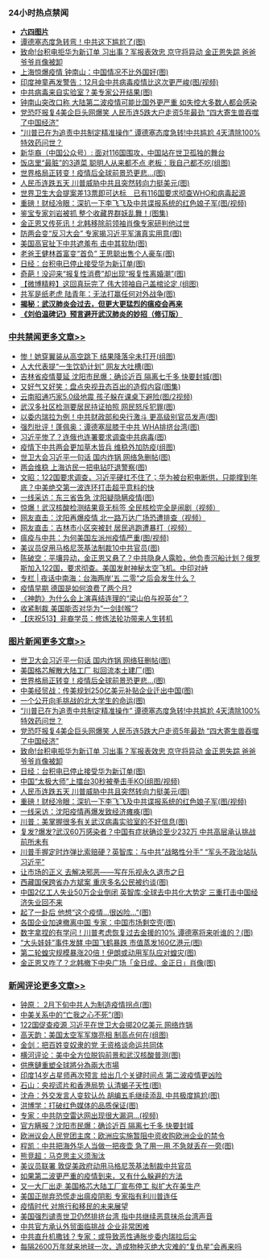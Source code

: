 <div class="catlist">
<h3>24小时热点禁闻</h3>
<ul>
<li><b><a href="64photo" target="_blank">六四图片</a></b></li>
<li><a href="https://github.com/fqnews/bnews/blob/master/cbnews/20200518/1330380.md">谭德塞态度急转弯！中共这下尴尬了(图)</a></li>
<li><a href="https://github.com/fqnews/bnews/blob/master/topimagenews/20200518/1330475.md">致命!台积电拒华为新订单 习出事？军报表效忠 京守将异动 金正恩失踪 爸爸爷爷肖像被卸</a></li>
<li><a href="https://github.com/fqnews/bnews/blob/master/cbnews/20200518/1330449.md">上海惊爆疫情 钟南山：中国情况不比外国好(图)</a></li>
<li><a href="https://github.com/fqnews/bnews/blob/master/cnnews/20200518/1330415.md">印度神童再发警告：12月会中共病毒疫情比这次更严峻(图/视频)</a></li>
<li><a href="https://github.com/fqnews/bnews/blob/master/cnnews/20200518/1330428.md">中共病毒来自实验室？美专家公开结果(图)</a></li>
<li><a href="https://github.com/fqnews/bnews/blob/master/cbnews/20200518/1330562.md">钟南山突改口称 大陆第二波疫情可能比国外更严重 如失控大多数人都会感染</a></li>
<li><a href="https://github.com/fqnews/bnews/blob/master/topimagenews/20200518/1330488.md">党恐吓报复4美企巨头网爆笑 人民币连5跌大户走资5年最劲 “四大寄生兽吞噬了中国经济”</a></li>
<li><a href="https://github.com/fqnews/bnews/blob/master/topimagenews/20200518/1330550.md">"川普已在为追责中共制定精准操作” 谭德塞态度急转!中共尴尬 4天清除100%特效药问世？</a></li>
<li><a href="https://github.com/fqnews/bnews/blob/master/baitai/20200519/1330678.md">新华裔（中国公众号）: 面对116国围攻，中国站在世卫孤独的舞台</a></li>
<li><a href="https://github.com/fqnews/bnews/blob/master/lifebaike/20200518/1330419.md">饭店里“最脏”的3道菜 聪明人从来都不点 老板：我自己都不吃(组图)</a></li>
<li><a href="https://github.com/fqnews/bnews/blob/master/topimagenews/20200519/1330659.md">世界格局正转变！疫情后全球前景恐更悲…(图)</a></li>
<li><a href="https://github.com/fqnews/bnews/blob/master/topimagenews/20200518/1330377.md">人民币连跌五天 川普威胁中共且突然转向力挺美元(图)</a></li>
<li><a href="https://github.com/fqnews/bnews/blob/master/headline/20200518/1330542.md">世界卫生大会提案差13票即可达标　已有116国要求彻查WHO和病毒起源</a></li>
<li><a href="https://github.com/fqnews/bnews/blob/master/topimagenews/20200518/1330357.md">重磅！财经冷眼：深扒一下李飞飞及中共谍报系统的红色娘子军(图/视频)</a></li>
<li><a href="https://github.com/fqnews/bnews/blob/master/cnnews/20200518/1330454.md">鉴宝专家刘岩被抓 整个收藏界群妖乱舞！(图集)</a></li>
<li><a href="https://github.com/fqnews/bnews/blob/master/baitai/20200518/1330457.md">金正恩又传死讯！北韩移除前领袖肖像专家研判他过世</a></li>
<li><a href="https://github.com/fqnews/bnews/blob/master/cbnews/20200518/1330489.md">防两会变“反习大会” 专家揭习近平军演真实用意(图)</a></li>
<li><a href="https://github.com/fqnews/bnews/blob/master/cbnews/20200518/1330461.md">美国高官扯下中共遮羞布 击中其软肋(图)</a></li>
<li><a href="https://github.com/fqnews/bnews/blob/master/cnnews/20200518/1330432.md">老爸王健林首富变“首负” 王思聪出售个人豪车(图)</a></li>
<li><a href="https://github.com/fqnews/bnews/blob/master/topimagenews/20200518/1330411.md">日经：台积电已停止接受华为新订单(图)</a></li>
<li><a href="https://github.com/fqnews/bnews/blob/master/cbnews/20200518/1330358.md">奇葩！没迎来“报复性消费”却出现“报复性离婚潮”(图)</a></li>
<li><a href="https://github.com/fqnews/bnews/blob/master/comments/20200518/1330381.md">【微博精粹】这回真玩完了 伟大领袖自己盖棺论定 (组图)</a></li>
<li><a href="https://github.com/fqnews/bnews/blob/master/cbnews/20200518/1330360.md">共军是纸老虎 陆青年：无法打赢任何对外战争(图)</a></li>
<li><b><a href="https://github.com/fqnews/bnews/blob/master/comments/20200211/1275071.md" target="_blank">揭秘：武汉肺炎会过去，但更大更猛烈的瘟疫会再来</a></b></li>
<li><b><a href="https://github.com/fqnews/bnews/blob/master/comments/20200207/1272816.md" target="_blank">《刘伯温碑记》预言避开武汉肺炎的妙招（修订版）</a></b></li>
</ul>
</div>

<div class="catlist">
<h3><a href="https://github.com/fqnews/bnews/blob/master/cbnews/" target="_blank">中共禁闻</a><span><a href="https://github.com/fqnews/bnews/blob/master/cbnews/" target="_blank" rel="nofollow">更多文章>></a></span></h3>
<ul>
<li><a href="https://github.com/fqnews/bnews/blob/master/cbnews/20200519/1330867.md" target="_blank">惨！她穿翼装从高空跳下 结果降落伞未打开(组图)</a></li>
<li><a href="https://github.com/fqnews/bnews/blob/master/cbnews/20200519/1330863.md" target="_blank">人大代表提“一生饮奶计划” 网友大吐槽(图)</a></li>
<li><a href="https://github.com/fqnews/bnews/blob/master/cbnews/20200519/1330847.md" target="_blank">吉林省疫情蔓延 沈阳市民爆：确诊近百 隔离七千多 快要封城(图)</a></li>
<li><a href="https://github.com/fqnews/bnews/blob/master/cbnews/20200519/1330829.md" target="_blank">又好气又好笑：盘点央视丑态百出的造假内容(图集)</a></li>
<li><a href="https://github.com/fqnews/bnews/blob/master/cbnews/20200519/1330828.md" target="_blank">云南昭通巧家5.0级地震 孩子躲在课桌下避险(图/2视频)</a></li>
<li><a href="https://github.com/fqnews/bnews/blob/master/cbnews/20200519/1330827.md" target="_blank">武汉多社区检测要居民持证拍照 网民怒斥犯罪(图)</a></li>
<li><a href="https://github.com/fqnews/bnews/blob/master/cbnews/20200519/1330811.md" target="_blank">以委内瑞拉为例！中共财政部和央行激斗 更高级别官员发声(图)</a></li>
<li><a href="https://github.com/fqnews/bnews/blob/master/cbnews/20200519/1330810.md" target="_blank">强烈批评！蓬佩奥：谭德塞屈膝于中共 WHA排挤台湾(图)</a></li>
<li><a href="https://github.com/fqnews/bnews/blob/master/cbnews/20200519/1330794.md" target="_blank">习近平惨了？连俄也连署要求调查中共病毒(图)</a></li>
<li><a href="https://github.com/fqnews/bnews/blob/master/cbnews/20200519/1330793.md" target="_blank">疫情下中共两会更加草木皆兵 维稳外加防疫(组图)</a></li>
<li><a href="https://github.com/fqnews/bnews/blob/master/cbnews/20200519/1330782.md" target="_blank">世卫大会习近平一句话 国内炸锅 网络急删帖(图)</a></li>
<li><a href="https://github.com/fqnews/bnews/blob/master/cbnews/20200519/1330777.md" target="_blank">两会维稳 上海访民一把电钻吓退警察(图)</a></li>
<li><a href="https://github.com/fqnews/bnews/blob/master/cbnews/20200519/1330764.md" target="_blank">文昭：122国要求调查，习近平硬扛不住了；华为被台积电断供，只能撑到年底？中美绝交第一波连环打击超乎意料的快</a></li>
<li><a href="https://github.com/fqnews/bnews/blob/master/cbnews/20200519/1330761.md" target="_blank">一线采访：东三省告急 沈阳疑隐瞒疫情(图)</a></li>
<li><a href="https://github.com/fqnews/bnews/blob/master/cbnews/20200519/1330733.md" target="_blank">惊爆！武汉核酸检测结果竟无标签 全民核检完全是闹剧（视频）</a></li>
<li><a href="https://github.com/fqnews/bnews/blob/master/cbnews/20200519/1330732.md" target="_blank">网友直击：沈阳再爆疫情 北一路万达广场恐遭排查（视频）</a></li>
<li><a href="https://github.com/fqnews/bnews/blob/master/cbnews/20200519/1330731.md" target="_blank">网友直击：吉林市小区突被封 居民逃跑遭暴打（视频）</a></li>
<li><a href="https://github.com/fqnews/bnews/blob/master/cbnews/20200519/1330723.md" target="_blank">瘟疫与中共：为何美国左派州疫情严重(图/视频)</a></li>
<li><a href="https://github.com/fqnews/bnews/blob/master/cbnews/20200519/1330722.md" target="_blank">美议员促用马格尼茨基法制裁10中共官员(图)</a></li>
<li><a href="https://github.com/fqnews/bnews/blob/master/cbnews/20200519/1330720.md" target="_blank">陈破空：平壤异动，金正恩又悬了？中共隐身人露脸，他负责沉船计划？俄罗斯加入122国，要求彻查。美国发射神秘太空飞机。中印对峙</a></li>
<li><a href="https://github.com/fqnews/bnews/blob/master/cbnews/20200519/1330699.md" target="_blank">专栏 | 夜话中南海：台海两岸‘五.二零“之后会发生什么？</a></li>
<li><a href="https://github.com/fqnews/bnews/blob/master/cbnews/20200518/1330602.md" target="_blank">疫情早期 德国是如何浪费了两个月?</a></li>
<li><a href="https://github.com/fqnews/bnews/blob/master/cbnews/20200518/1273655.md" target="_blank">《神韵》为什么会上演喜结连理的“梁山伯与祝英台”？</a></li>
<li><a href="https://github.com/fqnews/bnews/blob/master/cbnews/20200518/1330583.md" target="_blank">收紧制裁 美国能否对华为“一剑封喉”?</a></li>
<li><a href="https://github.com/fqnews/bnews/blob/master/cbnews/20200518/1330564.md" target="_blank">【庆祝513】非裔学员：修炼法轮功带来人生转机</a></li>

</ul>
</div>
<div class="catlist">
<h3><a href="https://github.com/fqnews/bnews/blob/master/topimagenews/" target="_blank">图片新闻</a><span><a href="https://github.com/fqnews/bnews/blob/master/topimagenews/" target="_blank" rel="nofollow">更多文章>></a></span></h3>
<ul>
<li><a href="https://github.com/fqnews/bnews/blob/master/topimagenews/20200519/1330809.md" target="_blank">世卫大会习近平一句话 国内炸锅 网络狂删帖(图)</a></li>
<li><a href="https://github.com/fqnews/bnews/blob/master/topimagenews/20200519/1330755.md" target="_blank">美国格芯解散大陆工厂 拟回流本土建厂(图)</a></li>
<li><a href="https://github.com/fqnews/bnews/blob/master/topimagenews/20200519/1330659.md" target="_blank">世界格局正转变！疫情后全球前景恐更悲…(图)</a></li>
<li><a href="https://github.com/fqnews/bnews/blob/master/topimagenews/20200519/1330646.md" target="_blank">中美经贸战：传美规划250亿美元补贴企业迁出中国(图)</a></li>
<li><a href="https://github.com/fqnews/bnews/blob/master/topimagenews/20200518/1330567.md" target="_blank">一个公开向毛挑战的北大学生的命运(图)</a></li>
<li><a href="https://github.com/fqnews/bnews/blob/master/topimagenews/20200518/1330550.md" target="_blank">&#8220;川普已在为追责中共制定精准操作” 谭德塞态度急转!中共尴尬 4天清除100%特效药问世？</a></li>
<li><a href="https://github.com/fqnews/bnews/blob/master/topimagenews/20200518/1330488.md" target="_blank">党恐吓报复4美企巨头网爆笑 人民币连5跌大户走资5年最劲 “四大寄生兽吞噬了中国经济”</a></li>
<li><a href="https://github.com/fqnews/bnews/blob/master/topimagenews/20200518/1330475.md" target="_blank">致命!台积电拒华为新订单 习出事？军报表效忠 京守将异动 金正恩失踪 爸爸爷爷肖像被卸</a></li>
<li><a href="https://github.com/fqnews/bnews/blob/master/topimagenews/20200518/1330411.md" target="_blank">日经：台积电已停止接受华为新订单(图)</a></li>
<li><a href="https://github.com/fqnews/bnews/blob/master/topimagenews/20200518/1330391.md" target="_blank">中国“太极大师”上擂台30秒被拳击手KO(组图/视频)</a></li>
<li><a href="https://github.com/fqnews/bnews/blob/master/topimagenews/20200518/1330377.md" target="_blank">人民币连跌五天 川普威胁中共且突然转向力挺美元(图)</a></li>
<li><a href="https://github.com/fqnews/bnews/blob/master/topimagenews/20200518/1330357.md" target="_blank">重磅！财经冷眼：深扒一下李飞飞及中共谍报系统的红色娘子军(图/视频)</a></li>
<li><a href="https://github.com/fqnews/bnews/blob/master/topimagenews/20200518/1330284.md" target="_blank">一线采访：沈阳疫情再爆发致经济瘫痪(图)</a></li>
<li><a href="https://github.com/fqnews/bnews/blob/master/topimagenews/20200518/1330283.md" target="_blank">川普：美掌握很多有关武汉病毒实验室的不好信息(图)</a></li>
<li><a href="https://github.com/fqnews/bnews/blob/master/topimagenews/20200518/1330185.md" target="_blank">复发?爆发?武汉60万感染者？中国有症状确诊至少232万 中共高层承认挑战前所未有</a></li>
<li><a href="https://github.com/fqnews/bnews/blob/master/topimagenews/20200517/1330104.md" target="_blank">川普手握定时炸弹比索赔硬？英智库：与中共&#8221;战略性分手&#8221; “军头不政治站队习近平”</a></li>
<li><a href="https://github.com/fqnews/bnews/blob/master/topimagenews/20200517/1330090.md" target="_blank">让市场的正义 去解决邪恶——写在乐视永久退市之日</a></li>
<li><a href="https://github.com/fqnews/bnews/blob/master/topimagenews/20200517/1330070.md" target="_blank">西藏国保跨省办方斌案 重庆多名公民被约谈(图)</a></li>
<li><a href="https://github.com/fqnews/bnews/blob/master/topimagenews/20200517/1330058.md" target="_blank">中国2亿工人失业50万企业倒闭 英智库:全球去中共化大势定 三重打击中国经济失业回不来</a></li>
<li><a href="https://github.com/fqnews/bnews/blob/master/topimagenews/20200517/1330052.md" target="_blank">起了一卦后 他想“这个疫情&#8230;很凶险…”(图)</a></li>
<li><a href="https://github.com/fqnews/bnews/blob/master/topimagenews/20200517/1330051.md" target="_blank">各国企业加速撤离中国 专家：中国市场剩空壳(图)</a></li>
<li><a href="https://github.com/fqnews/bnews/blob/master/topimagenews/20200517/1330042.md" target="_blank">数字拿捏的有学问！川普考虑恢复过去金援的10% 谭德塞将来听谁的？(图)</a></li>
<li><a href="https://github.com/fqnews/bnews/blob/master/topimagenews/20200517/1330028.md" target="_blank">“大头娃娃”事件发酵 中国飞鹤暴跌 市值蒸发160亿港元(图)</a></li>
<li><a href="https://github.com/fqnews/bnews/blob/master/topimagenews/20200517/1330014.md" target="_blank">第二轮蝗灾规模暴涨20倍！伊朗或动用军队应对蝗灾(图)</a></li>
<li><a href="https://github.com/fqnews/bnews/blob/master/topimagenews/20200517/1330002.md" target="_blank">金正恩又咋了？北韩撤下中央广场「金日成、金正日」肖像(图)</a></li>

</ul>
</div>
<div class="catlist">
<h3><a href="https://github.com/fqnews/bnews/blob/master/comments/" target="_blank">新闻评论</a><span><a href="https://github.com/fqnews/bnews/blob/master/comments/" target="_blank" rel="nofollow">更多文章>></a></span></h3>
<ul>
<li><a href="https://github.com/fqnews/bnews/blob/master/comments/20200519/1330864.md" target="_blank">钟原： 2月下旬中共人为制造疫情拐点(图)</a></li>
<li><a href="https://github.com/fqnews/bnews/blob/master/comments/20200519/1330862.md" target="_blank">中美关系中的“亡我之心不死”(图)</a></li>
<li><a href="https://github.com/fqnews/bnews/blob/master/comments/20200519/1330861.md" target="_blank">122国促查疫源 习近平在世卫大会掷20亿美元 网络炸锅</a></li>
<li><a href="https://github.com/fqnews/bnews/blob/master/comments/20200519/1330836.md" target="_blank">高天韵：美国太空军军旗亮相 制高点何在(组图)</a></li>
<li><a href="https://github.com/fqnews/bnews/blob/master/comments/20200519/1330835.md" target="_blank">金剑：把百姓变奴隶的党 无资格谈命运共同体</a></li>
<li><a href="https://github.com/fqnews/bnews/blob/master/comments/20200519/1330834.md" target="_blank">横河评论：美中全方位脱钩前景和武汉核酸普测(图)</a></li>
<li><a href="https://github.com/fqnews/bnews/blob/master/comments/20200519/1330826.md" target="_blank">供應鏈重塑全球將分為兩大市場</a></li>
<li><a href="https://github.com/fqnews/bnews/blob/master/comments/20200519/1330825.md" target="_blank">印度14岁占星师再次预言 给出几个关键时间点 第二波疫情更凶险</a></li>
<li><a href="https://github.com/fqnews/bnews/blob/master/comments/20200519/1330818.md" target="_blank">石山：央视谎片和香港局势 认清蝎子天性(图)</a></li>
<li><a href="https://github.com/fqnews/bnews/blob/master/comments/20200519/1330817.md" target="_blank">沈舟：外交发言人变软认怂 胡编五毛继续添乱 中共极度尴尬(图)</a></li>
<li><a href="https://github.com/fqnews/bnews/blob/master/comments/20200519/1330816.md" target="_blank">洪博学：打破红色媒体的品质保证(图)</a></li>
<li><a href="https://github.com/fqnews/bnews/blob/master/comments/20200519/1330804.md" target="_blank">专家：中共防空雷达网出现很大漏洞…(视频)</a></li>
<li><a href="https://github.com/fqnews/bnews/blob/master/comments/20200519/1330791.md" target="_blank">官方瞒报？沈阳市民爆：确诊近百 隔离七千多 快要封城</a></li>
<li><a href="https://github.com/fqnews/bnews/blob/master/comments/20200519/1330790.md" target="_blank">欧洲议会人民党团主席：欧洲应实施暂阻中资收购欧洲企业的禁令</a></li>
<li><a href="https://github.com/fqnews/bnews/blob/master/comments/20200519/1330786.md" target="_blank">程凯：中共把海外华人当做一把夜壶 急了用一用 不急就丢在一旁(图)</a></li>
<li><a href="https://github.com/fqnews/bnews/blob/master/comments/20200519/1330785.md" target="_blank">熊竞超：马克思主义须淘汰</a></li>
<li><a href="https://github.com/fqnews/bnews/blob/master/comments/20200519/1330781.md" target="_blank">美议员联署 敦促美政府动用马格尼茨基法制裁中共官员</a></li>
<li><a href="https://github.com/fqnews/bnews/blob/master/comments/20200519/1330780.md" target="_blank">如果第二波更严重的疫情到来，又有什么躲避的方法</a></li>
<li><a href="https://github.com/fqnews/bnews/blob/master/comments/20200519/1330774.md" target="_blank">又一大厂出走 美国格芯大陆工厂宣布停工 拟扩大在美生产</a></li>
<li><a href="https://github.com/fqnews/bnews/blob/master/comments/20200519/1330769.md" target="_blank">美国正抛弃恐慌走出瘟疫阴影 专家指有利川普连任</a></li>
<li><a href="https://github.com/fqnews/bnews/blob/master/comments/20200519/1330765.md" target="_blank">疫情时代 对旅行和移民的未来展望</a></li>
<li><a href="https://github.com/fqnews/bnews/blob/master/comments/20200519/1330760.md" target="_blank">美国强烈谴责世卫仍然排挤台湾  指中共继续恶意抹杀台湾声音</a></li>
<li><a href="https://github.com/fqnews/bnews/blob/master/comments/20200519/1330759.md" target="_blank">中共官方承认外贸面临挑战 企业非常困难</a></li>
<li><a href="https://github.com/fqnews/bnews/blob/master/comments/20200519/1330758.md" target="_blank">中共直升机撒钱？专家：或导致恶性通胀步委内瑞拉后尘</a></li>
<li><a href="https://github.com/fqnews/bnews/blob/master/comments/20200519/1330757.md" target="_blank">每隔2600万年就来地球一次，造成物种灭绝大灾难的“复仇星”会再来吗</a></li>

</ul>
</div>